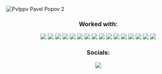 ![Pvlppv Pavel Popov 2](https://github.com/pvlppv/pvlppv/assets/51212505/a234e86b-3788-4028-9633-e8eac42bf24b)

<h3 align="center">Worked with:</h3>

<div align="center">
  <a href="#"><img src="https://img.shields.io/badge/-Python-black?style=for-the-badge&logo=python&logoColor=white"></a>
  <a href="#"><img src="https://img.shields.io/badge/-C++-black?style=for-the-badge&logo=C&logoColor=white"></a>
  <a href="#"><img src="https://img.shields.io/badge/-SQL-black?style=for-the-badge&logo=postgresql&logoColor=white"></a>
  <a href="#"><img src="https://img.shields.io/badge/-Numpy-black?style=for-the-badge&logo=numpy&logoColor=white"></a>
  <a href="#"><img src="https://img.shields.io/badge/-Pandas-black?style=for-the-badge&logo=pandas&logoColor=white"></a>
  <a href="#"><img src="https://img.shields.io/badge/-Plotly-black?style=for-the-badge&logo=plotly&logoColor=white"></a>
  <a href="#"><img src="https://img.shields.io/badge/-Pytorch-black?style=for-the-badge&logo=pytorch&logoColor=white"></a>
  <a href="#"><img src="https://img.shields.io/badge/-Tensorflow-black?style=for-the-badge&logo=tensorflow&logoColor=white"></a>
  <a href="#"><img src="https://img.shields.io/badge/-Sklearn-black?style=for-the-badge&logo=scikit-learn&logoColor=white"></a>
  <a href="#"><img src="https://img.shields.io/badge/-FastAPI-black?style=for-the-badge&logo=fastapi&logoColor=white"></a>
  <a href="#"><img src="https://img.shields.io/badge/-Flask-black?style=for-the-badge&logo=flask&logoColor=white"></a>
  <a href="#"><img src="https://img.shields.io/badge/-Django-black?style=for-the-badge&logo=django&logoColor=white"></a>
  <a href="#"><img src="https://img.shields.io/badge/-Git-black?style=for-the-badge&logo=git&logoColor=white"></a>
  <a href="#"><img src="https://img.shields.io/badge/-Docker-black?style=for-the-badge&logo=docker&logoColor=white"></a>
  <a href="#"><img src="https://img.shields.io/badge/-Aiogram-black?style=for-the-badge&logo=telegram&logoColor=white"></a>
  <a href="#"><img src="https://img.shields.io/badge/-Vue-black?style=for-the-badge&logo=vue.js&logoColor=white"></a>
</div>

<h3 align="center">Socials:</h3>

<div align="center">
    <a href="https://t.me/pvlppv" target="_blank">
      <img src="https://img.shields.io/badge/-Telegram-black?style=for-the-badge&logo=telegram&logoColor=white">
    </a>
